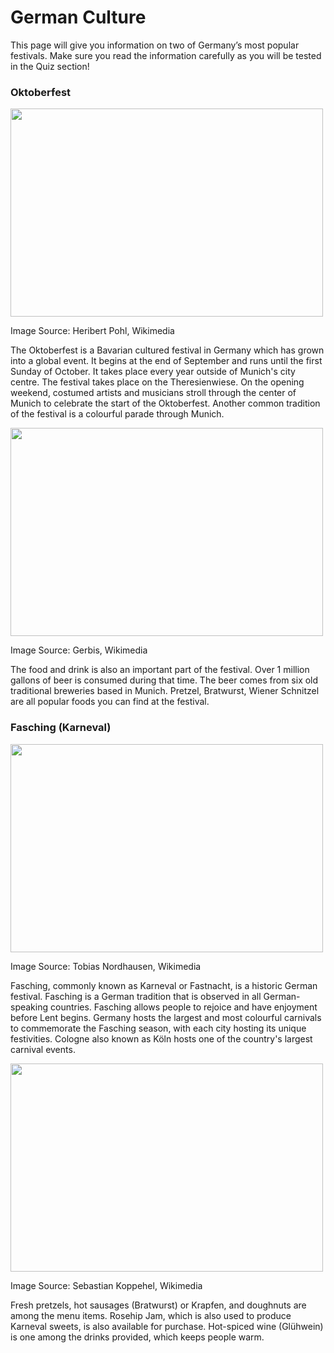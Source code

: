 <h1>German Culture</h1>
<p>This page will give you information on two of Germany’s most popular festivals. Make sure you read the information carefully as you will be tested in the Quiz section!</p>


<div class="row">
<div class="col-sm-6">
<h3>Oktoberfest</h3>
<p><img src="https://upload.wikimedia.org/wikipedia/commons/9/9c/O%27zapft_is%21_Münchens_5_Jahreszeit_hat_begonnen_-_O%27zapft_is%21_Munich_5_season%2C_the_Oktoberfest_has_begun_%289855483374%29.jpg" width="500" height="333"></p>
<p>Image Source: Heribert Pohl, Wikimedia</p>
<p> The Oktoberfest is a Bavarian cultured festival in Germany which has grown into a global event. It begins at the end of September and runs until the first Sunday of October. It takes place every year outside of Munich's city centre. The festival takes place on the Theresienwiese. On the opening weekend, costumed artists and musicians stroll through the center of Munich to celebrate the start of the Oktoberfest. Another common tradition of the festival is a colourful parade through Munich. 
</p>
<p><img src="https://upload.wikimedia.org/wikipedia/commons/b/b0/German_Bratwürste.jpg" width="500" height="333"></p>
<p>Image Source: Gerbis, Wikimedia</p>
<p>The food and drink is also an important part of the festival. Over 1 million gallons of beer is consumed during that time. The beer comes from six old traditional breweries based in Munich. Pretzel, Bratwurst, Wiener Schnitzel are all popular foods you can find at the festival.</p>
</div>

<div class="col-sm-6">
<h3>Fasching (Karneval)</h3> 
<p><img src="https://upload.wikimedia.org/wikipedia/commons/7/7c/Karnevalsumzug_2017_in_Erfurt_%2832975402682%29.jpg" width="500" height="333"><p/>
<p>Image Source: Tobias Nordhausen, Wikimedia</p>
<p>Fasching, commonly known as Karneval or Fastnacht, is a historic German festival. Fasching is a German tradition that is observed in all German-speaking countries. Fasching allows people to rejoice and have enjoyment before Lent begins. Germany hosts the largest and most colourful carnivals to commemorate the Fasching season, with each city hosting its unique festivities. Cologne also known as Köln hosts one of the country's largest carnival events.
</p>
<p><img src="https://upload.wikimedia.org/wikipedia/commons/3/3a/Berliner_Pfannkuchen_5.jpg" width="500" height="333"></p>
<p>Image Source: Sebastian Koppehel, Wikimedia</p>
Fresh pretzels, hot sausages (Bratwurst) or Krapfen, and doughnuts are among the menu items. Rosehip Jam, which is also used to produce Karneval sweets, is also available for purchase. Hot-spiced wine (Glühwein) is one among the drinks provided, which keeps people warm. </p>
</div>

